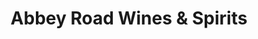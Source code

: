---
title: "Abbey Road Wines & Spirits"
url: /new-york/abbey-road-wines-und-spirits/
shop: Spirituosen
---